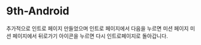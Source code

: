 # 9th-Android

추가적으로 인트로 페이지 만들었으며
인트로 페이지에서 다음을 누르면 미션 페이지
미션 페이지에서 뒤로가기 아이콘을 누르면
다시 인트로페이지로 돌아갑니다.


